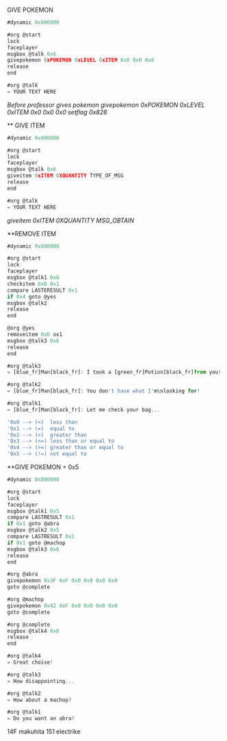 GIVE POKEMON
```js
#dynamic 0x800000

#org @start
lock
faceplayer
msgbox @talk 0x6
givepokemon 0xPOKEMON 0xLEVEL 0xITEM 0x0 0x0 0x0
release
end

#org @talk
= YOUR TEXT HERE
```
_Before professor gives pokemon givepokemon 0xPOKEMON 0xLEVEL 0xITEM 0x0 0x0 0x0 setflag 0x828_

** GIVE ITEM
```js
#dynamic 0x800000

#org @start
lock
faceplayer
msgbox @talk 0x6
giveitem 0xITEM 0XQUANTITY TYPE_OF_MSG
release
end

#org @talk
= YOUR TEXT HERE
```
_giveitem 0xITEM 0XQUANTITY MSG_OBTAIN_

 **REMOVE ITEM
```js
#dynamic 0x800000

#org @start
lock
faceplayer
msgbox @talk1 0x6
checkitem 0xD 0x1
compare LASTERESULT 0x1
if 0x4 goto @yes
msgbox @talk2
release
end

@org @yes
removeitem 0xD ox1
msgbox @talk3 0x6
release
end

#org @talk3
= [blue_fr]Man[black_fr]: I took a [green_fr]Potion[black_fr]from you!

#org @talk2
= [blue_fr]Man[black_fr]: You don't have what I'm\nlooking for!

#org @talk1
= [blue_fr]Man[black_fr]: Let me check your bag...

'0x0 --> (<)  less than
'0x1 --> (=)  equal to
'0x2 --> (>)  greater than
'0x3 --> (<=) less than or equal to
'0x4 --> (>=) greater than or equal to
'0x5 --> (!=) not equal to
```

 **GIVE POKEMON + 0x5
```js
#dynamic 0x800000

#org @start
lock
faceplayer
msgbox @talk1 0x5
compare LASTRESULT 0x1
if 0x1 goto @abra
msgbox @talk2 0x5
compare LASTRESULT 0x1
if 0x1 goto @machop
msgbox @talk3 0x6
release
end

#org @abra
givepokemon 0x3F 0xF 0x0 0x0 0x0 0x0
goto @complete

#org @machop
givepokemon 0x42 0xF 0x0 0x0 0x0 0x0
goto @complete

#org @complete
msgbox @talk4 0x6
release
end

#org @talk4
= Great choise!

#org @talk3
= How disappointing...

#org @talk2
= How about a machop?

#org @talk1
= Do you want an abra?
```


14F makuhita
151 electrike
